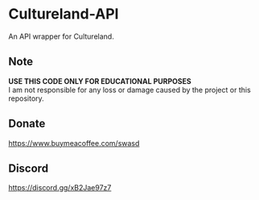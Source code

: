# Cultureland-API
An API wrapper for Cultureland.

## Note
**USE THIS CODE ONLY FOR EDUCATIONAL PURPOSES**<br>
I am not responsible for any loss or damage caused by the project or this repository.

## Donate
https://www.buymeacoffee.com/swasd

## Discord
https://discord.gg/xB2Jae97z7
